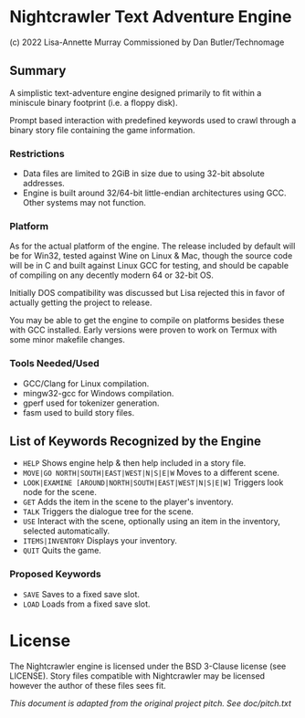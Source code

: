 # Nightcrawler Text Adventure Engine
(c) 2022 Lisa-Annette Murray Commissioned by Dan Butler/Technomage

## Summary
A simplistic text-adventure engine designed primarily to fit within a miniscule 
binary footprint (i.e. a floppy disk).

Prompt based interaction with predefined keywords used to crawl through a 
binary story file containing the game information.


### Restrictions
- Data files are limited to 2GiB in size due to using 32-bit absolute addresses.
- Engine is built around 32/64-bit little-endian architectures using GCC. Other 
systems may not function.


### Platform
As for the actual platform of the engine. The release included by default will 
be for Win32, tested against Wine on Linux & Mac, though the source code will 
be in C and built against Linux GCC for testing, and should be capable of 
compiling on any decently modern 64 or 32-bit OS.

Initially DOS compatibility was discussed but Lisa rejected this in favor of 
actually getting the project to release.

You may be able to get the engine to compile on platforms besides these with 
GCC installed. Early versions were proven to work on Termux with some minor 
makefile changes.

### Tools Needed/Used
- GCC/Clang for Linux compilation.
- mingw32-gcc for Windows compilation.
- gperf used for tokenizer generation.
- fasm used to build story files.

## List of Keywords Recognized by the Engine
- `HELP` Shows engine help & then help included in a story file.
- `MOVE|GO NORTH|SOUTH|EAST|WEST|N|S|E|W` Moves to a different scene.
- `LOOK|EXAMINE [AROUND|NORTH|SOUTH|EAST|WEST|N|S|E|W]` Triggers look node for 
the scene.
- `GET` Adds the item in the scene to the player's inventory.
- `TALK` Triggers the dialogue tree for the scene.
- `USE` Interact with the scene, optionally using an item in the inventory, 
selected automatically.
- `ITEMS|INVENTORY` Displays your inventory.
- `QUIT` Quits the game.


### Proposed Keywords
- `SAVE` Saves to a fixed save slot.
- `LOAD` Loads from a fixed save slot.


# License
The Nightcrawler engine is licensed under the BSD 3-Clause license (see 
LICENSE). Story files compatible with Nightcrawler may be licensed however the 
author of these files sees fit.

*This document is adapted from the original project pitch. See doc/pitch.txt*
